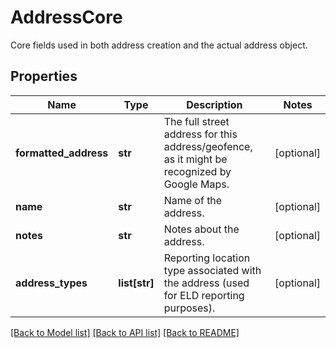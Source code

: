 # AddressCore

Core fields used in both address creation and the actual address object.
## Properties
Name | Type | Description | Notes
------------ | ------------- | ------------- | -------------
**formatted_address** | **str** | The full street address for this address/geofence, as it might be recognized by Google Maps. | [optional] 
**name** | **str** | Name of the address. | [optional] 
**notes** | **str** | Notes about the address. | [optional] 
**address_types** | **list[str]** | Reporting location type associated with the address (used for ELD reporting purposes). | [optional] 

[[Back to Model list]](../README.md#documentation-for-models) [[Back to API list]](../README.md#documentation-for-api-endpoints) [[Back to README]](../README.md)


